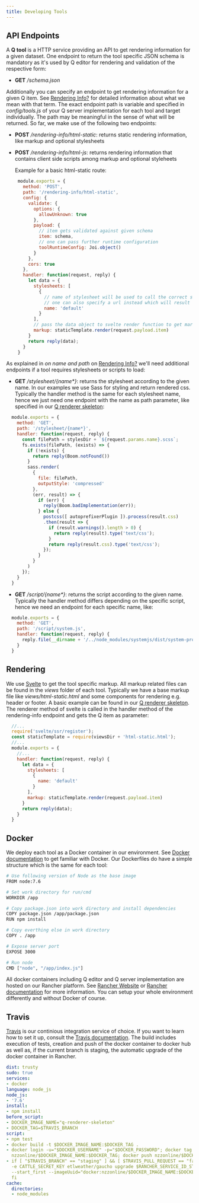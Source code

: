 ```yaml
---
title: Developing Tools
---
```


## API Endpoints
A __Q tool__ is a HTTP service providing an API to get rendering information for a given dataset. One endpoint to return the tool specific JSON schema is mandatory as it's used by Q editor for rendering and validation of the respective form:

- __GET__ _/schema.json_

Additionally you can specify an endpoint to get rendering information for a given Q item. See [Rendering Info?](rendering-info.html) for detailed information about what we mean with that term. The exact endpoint path is variable and specified in _config/tools.js_ of your Q server implementation for each tool and target individually. The path may be meaningful in the sense of what will be returned. So far, we make use of the following two endpoints:

- __POST__ _/rendering-info/html-static_: returns static rendering information, like markup and optional stylesheets
- __POST__ _/rendering-info/html-js_: returns rendering information that contains client side scripts among markup and optional styleheets

   Example for a basic html-static route:
   ```javascript
    module.exports = {
      method: 'POST',
      path: '/rendering-info/html-static',
      config: {
        validate: {
          options: {
            allowUnknown: true
          },
          payload: {
            // item gets validated against given schema
            item: schema,
            // one can pass further runtime configuration
            toolRuntimeConfig: Joi.object()
          }
        },
        cors: true
      },
      handler: function(request, reply) {
        let data = {
          stylesheets: [
            {
              // name of stylesheet will be used to call the correct stylesheet endpoint to load css
              // one can also specify a url instead which will result in loading css directly from that url
              name: 'default'
            }
          ], 
          // pass the data object to svelte render function to get markup
          markup: staticTemplate.render(request.payload.item)
        }
        return reply(data);
      }
    }
   ```

As explained in _on name and path_ on [Rendering Info?](rendering-info.html) we'll need additional endpoints if a tool requires stylesheets or scripts to load:
- __GET__ _/stylesheet/{name*}_: returns the stylesheet according to the given name. In our examples we use Sass for styling and return rendered css. Typically the handler method is the same for each stylesheet name, hence we just need one endpoint with the name as path parameter, like specified in our [Q renderer skeleton](https://github.com/nzzdev/Q-renderer-skeleton/blob/master/routes/stylesheet.js):

```javascript
  module.exports = {
    method: 'GET',
    path: '/stylesheet/{name*}',
    handler: function(request, reply) {
      const filePath = stylesDir + `${request.params.name}.scss`;
      fs.exists(filePath, (exists) => {
        if (!exists) {
          return reply(Boom.notFound())
        }
        sass.render(
          {
            file: filePath,
            outputStyle: 'compressed'
          }, 
          (err, result) => {
            if (err) {
              reply(Boom.badImplementation(err));
            } else {
              postcss([ autoprefixerPlugin ]).process(result.css)
              .then(result => {
                if (result.warnings().length > 0) {
                  return reply(result).type('text/css');
                }
                return reply(result.css).type('text/css');
              });
            }
          }
        )
      });
    }
  }
```
- __GET__ _/script/{name*}_: returns the script according to the given name. Typically the handler method differs depending on the specific script, hence we need an endpoint for each specific name, like:
```javascript
  module.exports = {
    method: 'GET',
    path: '/script/system.js',
    handler: function(request, reply) {
      reply.file(__dirname + '/../node_modules/systemjs/dist/system-production.src.js');
    }
  }
```

## Rendering

We use [Svelte](https://svelte.technology/) to get the tool specific markup. All markup related files can be found in the _views_ folder of each tool. Typically we have a base markup file like _views/html-static.html_ and some components for rendering e.g. header or footer. A basic example can be found in our [Q renderer skeleton](https://github.com/nzzdev/Q-renderer-skeleton/tree/master/views). The renderer method of svelte is called in the handler method of the rendering-info endpoint and gets the Q item as parameter:
```javascript
  //...
  require('svelte/ssr/register');
  const staticTemplate = require(viewsDir + 'html-static.html');
  //...
  module.exports = {
    //...
    handler: function(request, reply) { 
      let data = {
        stylesheets: [
          {
            name: 'default'
          }
        ],
        markup: staticTemplate.render(request.payload.item)
      }
      return reply(data);
    }
  }
```

## Docker

We deploy each tool as a Docker container in our environment. See [Docker documentation](https://docs.docker.com/) to get familiar with Docker. Our Dockerfiles do have a simple structure which is the same for each tool:

```sh
# Use following version of Node as the base image
FROM node:7.6

# Set work directory for run/cmd
WORKDIR /app

# Copy package.json into work directory and install dependencies
COPY package.json /app/package.json
RUN npm install

# Copy everthing else in work directory
COPY . /app

# Expose server port
EXPOSE 3000

# Run node
CMD ["node", "/app/index.js"]
```

All docker containers including Q editor and Q server implementation are hosted on our Rancher platform. See [Rancher Website](https://rancher.com/) or [Rancher documentation](https://docs.rancher.com) for more information. You can setup your whole environment differently and without Docker of course. 

## Travis

[Travis](https://travis-ci.com/) is our continious integration service of choice. If you want to learn how to set it up, consult the [Travis documentation](https://docs.travis-ci.com/). The build includes execution of tests, creation and push of the docker container to docker hub as well as, if the current branch is staging, the automatic upgrade of the docker container in Rancher. 

```yml
dist: trusty
sudo: true
services:
- docker
language: node_js
node_js:
- '7.6'
install:
- npm install
before_script:
- DOCKER_IMAGE_NAME="q-renderer-skeleton"
- DOCKER_TAG=$TRAVIS_BRANCH
script:
- npm test
- docker build -t $DOCKER_IMAGE_NAME:$DOCKER_TAG .
- docker login -u="$DOCKER_USERNAME" -p="$DOCKER_PASSWORD"; docker tag $DOCKER_IMAGE_NAME:$DOCKER_TAG
  nzzonline/$DOCKER_IMAGE_NAME:$DOCKER_TAG; docker push nzzonline/$DOCKER_IMAGE_NAME:$DOCKER_TAG;
- if [ "$TRAVIS_BRANCH" == "staging" ] && [ $TRAVIS_PULL_REQUEST == "false" ]; then docker run --rm -it -e RANCHER_URL -e CATTLE_ACCESS_KEY 
  -e CATTLE_SECRET_KEY etlweather/gaucho upgrade $RANCHER_SERVICE_ID_STAGING --auto_complete 
  --start_first --imageUuid="docker:nzzonline/$DOCKER_IMAGE_NAME:$DOCKER_TAG" || true; 
  fi
cache:
  directories:
  - node_modules
```

